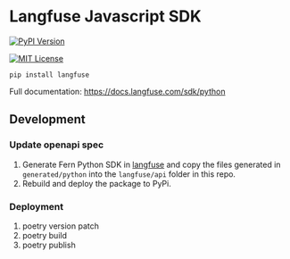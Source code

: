 # Langfuse Javascript SDK

[![PyPI Version](https://img.shields.io/pypi/v/hy.svg)](https://pypi.python.org/pypi/langfuse)

[![MIT License](https://img.shields.io/badge/License-MIT-red.svg?style=flat-square)](https://opensource.org/licenses/MIT)

```
pip install langfuse
```

Full documentation: https://docs.langfuse.com/sdk/python


## Development

### Update openapi spec
1. Generate Fern Python SDK in [langfuse](https://github.com/langfuse/langfuse) and copy the files generated in `generated/python` into the `langfuse/api` folder in this repo.
2. Rebuild and deploy the package to PyPi.

### Deployment
1. poetry version patch
2. poetry build
3. poetry publish